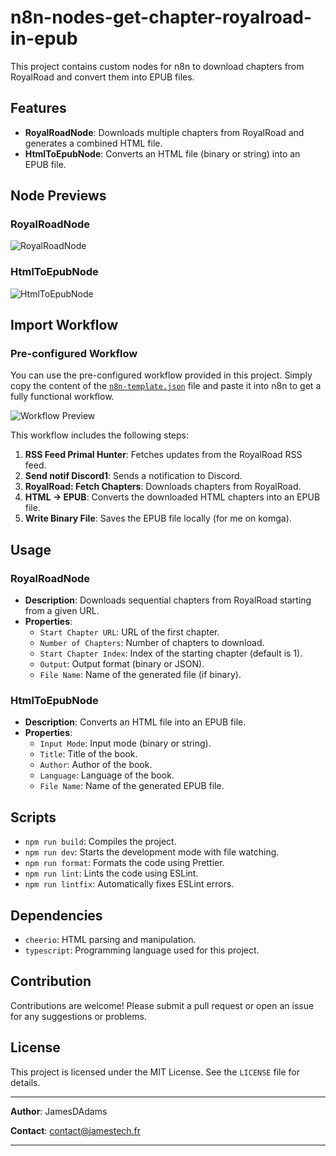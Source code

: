 # n8n-nodes-get-chapter-royalroad-in-epub

This project contains custom nodes for n8n to download chapters from RoyalRoad and convert them into EPUB files.

## Features

- **RoyalRoadNode**: Downloads multiple chapters from RoyalRoad and generates a combined HTML file.
- **HtmlToEpubNode**: Converts an HTML file (binary or string) into an EPUB file.

## Node Previews

### RoyalRoadNode

![RoyalRoadNode](./doc/RoyalRoadNode.png)

### HtmlToEpubNode

![HtmlToEpubNode](./doc/HtmlToEpubNode.png)

## Import Workflow

### Pre-configured Workflow

You can use the pre-configured workflow provided in this project. Simply copy the content of the [`n8n-template.json`](https://github.com/JamesDAdams/n8n-nodes-download-chapter-royalroad-in-epub/blob/master/doc/n8n-template.json) file and paste it into n8n to get a fully functional workflow.

![Workflow Preview](./doc/n8n-template.png)

This workflow includes the following steps:

1. **RSS Feed Primal Hunter**: Fetches updates from the RoyalRoad RSS feed.
2. **Send notif Discord1**: Sends a notification to Discord.
3. **RoyalRoad: Fetch Chapters**: Downloads chapters from RoyalRoad.
4. **HTML → EPUB**: Converts the downloaded HTML chapters into an EPUB file.
5. **Write Binary File**: Saves the EPUB file locally (for me on komga).

## Usage

### RoyalRoadNode

- **Description**: Downloads sequential chapters from RoyalRoad starting from a given URL.
- **Properties**:
  - `Start Chapter URL`: URL of the first chapter.
  - `Number of Chapters`: Number of chapters to download.
  - `Start Chapter Index`: Index of the starting chapter (default is 1).
  - `Output`: Output format (binary or JSON).
  - `File Name`: Name of the generated file (if binary).

### HtmlToEpubNode

- **Description**: Converts an HTML file into an EPUB file.
- **Properties**:
  - `Input Mode`: Input mode (binary or string).
  - `Title`: Title of the book.
  - `Author`: Author of the book.
  - `Language`: Language of the book.
  - `File Name`: Name of the generated EPUB file.


## Scripts

- `npm run build`: Compiles the project.
- `npm run dev`: Starts the development mode with file watching.
- `npm run format`: Formats the code using Prettier.
- `npm run lint`: Lints the code using ESLint.
- `npm run lintfix`: Automatically fixes ESLint errors.

## Dependencies

- `cheerio`: HTML parsing and manipulation.
- `typescript`: Programming language used for this project.

## Contribution

Contributions are welcome! Please submit a pull request or open an issue for any suggestions or problems.

## License

This project is licensed under the MIT License. See the `LICENSE` file for details.

---

**Author**: JamesDAdams

**Contact**: contact@jamestech.fr

---
